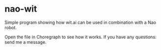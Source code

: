 nao-wit
=======

Simple program showing how wit.ai can be used in combination with a Nao robot. 

Open the file in Choregraph to see how it works. 
If you have any questions: send me a message. 
